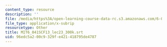 ```yaml
---
content_type: resource
description: ''
file: /media/https%3A/open-learning-course-data-rc.s3.amazonaws.com/6-041sc-probabilistic-systems-analysis-and-applied-probability-fall-2013/96edc5a200c9329fe421418795de4787_MIT6_041SCF13_lec23_300k.srt
file_type: application/x-subrip
resourcetype: Other
title: MIT6_041SCF13_lec23_300k.srt
uid: 96edc5a2-00c9-329f-e421-418795de4787
---
```

